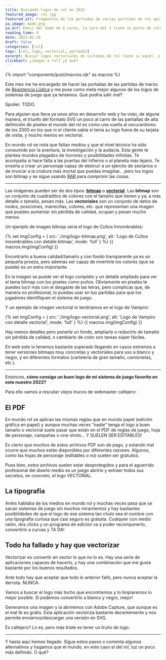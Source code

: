 ```yaml
---
title: Buscando logos de rol en 2022
featured_image: rol.jpg
featured_alt: Fragmentos de las portadas de varias partidas de rol apiladas una detrás de otra (hacia el fondo) donde se ven diferente logos de sistemas de juego.
ya_image: dado.png
ya_alt: Emoji del dado de 6 caras, la cara del 1 tiene un punto de color rjo mientras las caras de 2 y 6 solo tienen puntos negros.
reading_time: 4
date: 2022-02-28
draft: false
categories: [rol]
tags: [rol, logo, vectorial, portadas]
excerpt: Buscar logos vectoriales de sistemas de rol tiene su aquel, y te lo cuento.
clickbait: ¿Juegas a rol? ¿A qué?
---
```

{% import "components/post/macros.njk" as macros %}

Este mes me he encargado de hacer las portadas de las partidas de marzo de [Resistencia Lúdica](https://resistencialudica.com) y me puse como meta mejor algunos de los logos de sistemas de juego que ya teníamos. Qué podría salir mal?

Spoiler: TODO.

Para alguien que lleva ya unos años en desarrollo web y ha visto, de alguna manera, el triunfo del formato SVG un poco al carro de las pantallas de alta definición de píxeles el mundo del rol es como una vuelta al oscurantismo de los 2000 en los que ni el cliente sabía si tenía su logo fuera de su tarjeta de visita, y mucho menos en vectorial.

En mundo rol se nota que faltan medios y que el nivel técnico ha sido consumido por la aventura, la investigación y la audacia. Esta gente te plantea mundos plagados de horrores y posibilidades infinitas. Te acompaña si hace falta a las puertas del infierno o al planeta más lejano. Te enseña a crear un personaje capaz de destruir a un ejército de sectarios o de invocar a la criatura más mortal que puedas imaginar... pero los logos son bitmap y se sigue usando [RAR](https://es.wikipedia.org/wiki/RAR) para comprimir las cosas.

---

Las imágenes pueden ser de dos tipos: **[bitmap](https://es.wikipedia.org/wiki/Imagen_de_mapa_de_bits)** o **[vectorial](https://es.wikipedia.org/wiki/Gráfico_vectorial)**.
Las **bitmap** son un conjunto de cuadraditos de colores con el tamaño que tienen y ya; a más detalle o tamaño, pesan más.
Las **vectoriales** son un conjunto de datos de nodos, posiciones, manecillas, colores, etc. que representan una imagen que puedes aumentar sin pérdida de calidad, ocupan y pesan mucho menos.

Un ejemplo de imagen bitmap sería el logo de Cultos Innombrables:

{% set imgConfig = {
  src: './img/logo-bitmap.png',
  alt: 'Logo de Cultos innombrables con detalle bitmap',
  mode: 'full'
} %}
{{ macros.img(imgConfig) }}

Encontrarlo a buena calidad/tamaño y con fondo transparente ya es un pequeña proeza, pero además ser capaz de invertirle los colores (que se puede) es un extra importante.

En la imagen se puede ver el logo completo y un detalle ampliado para ver el tema bitmap con los píxeles como puños.
Obviamente en píxeles te puedes lucir más con el desgaste de las letras, pero complicas que, de manera no profesional, lo puedas usar en tus partidas para que los jugadores identifiquen el sistema de juego.

Y un ejemplo de imagen vectorial lo tendríamos en el logo de Vampiro:

{% set imgConfig = {
  src: './img/logo-vectorial.png',
  alt: 'Logo de Vampiro con detalle vectorial',
  mode: 'full'
} %}
{{ macros.img(imgConfig) }}

Hay menos detalles pero ponerle un fondo, ampliarlo o reducirlo de tamaño sin pérdida de calidad, o cambiarlo de color son tareas súper fáciles.

En web esto lo tenemos bastante superado llegando en casos extremos a tener versiones bitmaps muy concretas y vectoriales para uso a blanco y negro, y en diferentes formatos (cartelería de gran tamaño, camionetas, etc.).

---

Entonces, **cómo consigo un buen logo de mi sistema de juego favorito en este nuestro 2022?**

Para ello vamos a rescatar viejos trucos de webmaster callejero:

## El PDF

En mundo rol se aplican las mismas reglas que en mundo papel (edición gráfica en papel) y aunque muchas veces "nadie" tenga el logo a buen tamaño o vectorial suele pasar que están en el PDF de reglas de juego, hoja de personaje, campañas o one-shots... Y SUELEN SER EDITABLES!

Es cierto que muchos de estos archivos PDF son de pago, y estando mal ocurre que muchos están disponibles por diferentes razones. Algunos, como las hojas de personaje (editables o no) suelen ser gratuitos.

Pues bien, estos archivos suelen estar desprotegidos y para el aguerrido profesional del diseño medio es un juego abrirlo y extraer todos sus secretos, en concreto, el logo VECTORIAL.

## La tipografía

Antes hablaba de los medios en mundo rol y muchas veces pasa que se sacan sistemas de juego sin muchos miramientos y hay bastantes posibilidades de que el logo de ese sistema tan chulo sea el nombre con una tipografía curiosa que casi seguro es gratuita. Cualquier con medio ratón, dos clicks y un programa de edición va a poder recomponerlo, convertirlo a curvas y TA DA!

## Todo ha fallado y hay que vectorizar

Vectorizar es convertir en vector lo que no lo es. Hay una serie de aplicaciones capaces de hacerlo, y hay una combinación que me gusta bastante por los buenos resultados.

Ante todo hay que aceptar que todo lo anterior falló, pero nunca aceptar la derrota. NUNCA.

Vamos a buscar el logo más tocho que encontremos y lo limpiaremos lo mejor posible. Si podemos convertirlo a blanco y negro, mejor!

Generamos una imagen y la abriremos con Adobe Capture, que aunque es el mal tb es gratis. Esta aplicación vectoriza bastante decentemente y nos permite enviarnos/descargar una versión en SVG.

Es callejero? Lo es, pero más triste es tener un truño de logo.

---

Y hasta aquí hemos llegado. Sigue estos pasos o comenta algunos alternativos y hagamos que el mundo, en este caso el del rol, luz un poco más definido. O qué?
